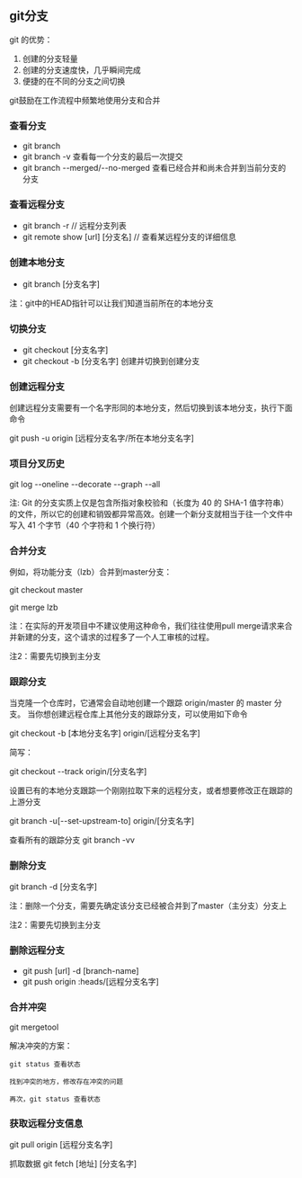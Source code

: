 ## git分支

git 的优势：

1. 创建的分支轻量
2. 创建的分支速度快，几乎瞬间完成
3. 便捷的在不同的分支之间切换


git鼓励在工作流程中频繁地使用分支和合并

### 查看分支

* git branch
* git branch -v 查看每一个分支的最后一次提交
* git branch --merged/--no-merged  查看已经合并和尚未合并到当前分支的分支

### 查看远程分支

* git branch -r // 远程分支列表
* git remote show [url] [分支名] // 查看某远程分支的详细信息


### 创建本地分支

* git branch [分支名字]

注：git中的HEAD指针可以让我们知道当前所在的本地分支

### 切换分支

* git checkout [分支名字]
* git checkout -b [分支名字] 创建并切换到创建分支

### 创建远程分支

创建远程分支需要有一个名字形同的本地分支，然后切换到该本地分支，执行下面命令

git push -u origin [远程分支名字/所在本地分支名字]

### 项目分叉历史

git log --oneline --decorate --graph --all

注: Git 的分支实质上仅是包含所指对象校验和（长度为 40 的 SHA-1 值字符串）的文件，所以它的创建和销毁都异常高效。创建一个新分支就相当于往一个文件中写入 41 个字节（40 个字符和 1 个换行符）

### 合并分支

例如，将功能分支（lzb）合并到master分支：

git checkout master

git merge lzb

注：在实际的开发项目中不建议使用这种命令，我们往往使用pull merge请求来合并新建的分支，这个请求的过程多了一个人工审核的过程。

注2：需要先切换到主分支

### 跟踪分支 

当克隆一个仓库时，它通常会自动地创建一个跟踪 origin/master 的 master 分支。
当你想创建远程仓库上其他分支的跟踪分支，可以使用如下命令

git checkout -b [本地分支名字] origin/[远程分支名字]

简写：

git checkout --track origin/[分支名字]

设置已有的本地分支跟踪一个刚刚拉取下来的远程分支，或者想要修改正在跟踪的上游分支

git branch -u[--set-upstream-to] origin/[分支名字]

查看所有的跟踪分支 git branch -vv


### 删除分支

git branch -d [分支名字]

注：删除一个分支，需要先确定该分支已经被合并到了master（主分支）分支上

注2：需要先切换到主分支

### 删除远程分支

* git push [url] -d [branch-name]
* git push origin :heads/[远程分支名字]

### 合并冲突

git mergetool

解决冲突的方案：

	git status 查看状态

	找到冲突的地方，修改存在冲突的问题

	再次，git status 查看状态

### 获取远程分支信息

git pull origin [远程分支名字]

抓取数据 git fetch [地址] [分支名字]

